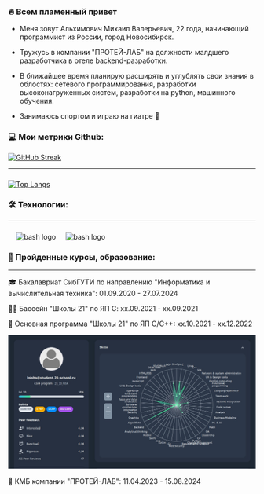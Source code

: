<h3 align="left">🔥 Всем пламенный привет</h3>

* Меня зовут Альхимович Михаил Валерьевич, 22 года, начинающий программист из России, город Новосибирск. 

* Тружусь в компании "ПРОТЕЙ-ЛАБ" на должности малдшего разработчика в отеле backend-разработки.

* В ближайщее время планирую расширять и углублять свои знания в облостях: сетевого программирования, разработки высоконагруженных систем, разработки на python, машинного обучения.

* Занимаюсь спортом и играю на гиатре 🗿

<h3 align="left">💻 Мои метрики Github:</h3>

[![GitHub Streak](https://github-readme-streak-stats.herokuapp.com?user=SeveralCamper&theme=dark&locale=ru)](https://git.io/streak-stats)

---
###

[![Top Langs](https://github-readme-stats.vercel.app/api/top-langs/?username=SeveralCamper&theme=dark&locale=ru&card_width=495)](https://github.com/anuraghazra/github-readme-stats)


<h3 align="left">🛠 Технологии:</h3>

---

###
<div align="left">
  <img width="12" />
  <img src="https://skillicons.dev/icons?i=c,cpp,cs,py,md,sqlite,git,github,gitlab,docker,cmake,md,linux" height="40" alt="bash logo"  />
  <img width="12" />
  <img src="https://cdn.simpleicons.org/gnubash/4EAA25" height="40" alt="bash logo"  />
</div>

###

<h3 align="left">🧠 Пройденные курсы, образование:</h3>

---
🎓 Бакалавриат СибГУТИ по направлению "Информатика и вычислительная техника": 01.09.2020 - 27.07.2024

🏊‍♂️ Бассейн "Школы 21" по ЯП C: xx.09.2021 - xx.09.2021

💪 Основная программа "Школы 21" по ЯП С/С++: xx.10.2021 - xx.12.2022

![Статистика за период обучения](images/Shool21Stats.jpg)

🐣 КМБ компании "ПРОТЕЙ-ЛАБ": 11.04.2023 - 15.08.2024

